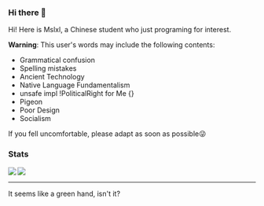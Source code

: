 ### Hi there 👋

<!--
**mslxl/mslxl** is a ✨ _special_ ✨ repository because its `README.md` (this file) appears on your GitHub profile.

Here are some ideas to get you started:

- 🔭 I’m currently working on ...
- 🌱 I’m currently learning ...
- 👯 I’m looking to collaborate on ...
- 🤔 I’m looking for help with ...
- 💬 Ask me about ...
- 📫 How to reach me: ...
- 😄 Pronouns: ...
- ⚡ Fun fact: ...
-->
Hi! Here is Mslxl, a Chinese student who just programing for interest.

**Warning**: This user's words may include the following contents:
- Grammatical confusion
- Spelling mistakes
- Ancient Technology
- Native Language Fundamentalism
- unsafe impl !PoliticalRight for Me {}
- Pigeon
- Poor Design
- Socialism

If you fell uncomfortable, please adapt as soon as possible😜


### Stats


<img align="left" src="https://github-readme-stats-git-masterrstaa-rickstaa.vercel.app/api/top-langs/?username=mslxl&theme=transparent" />
<div align="left">
<img  src="https://github-readme-stats-git-masterrstaa-rickstaa.vercel.app/api?username=mslxl&count_private=true&show_icons=true&include_orgs=true&theme=transparent" />
  <hr/>
  <p>It seems like a green hand, isn't it?</p>
</div>
